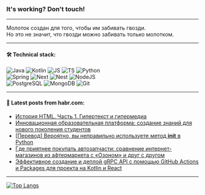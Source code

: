 ### It's working? Don't touch!

---
Молоток создан для того, чтобы им забивать гвозди. <br>
Но это не значит, что гвозди можно забивать только молотком.

---

#### 🛠️ Technical stack:

![Java](https://img.shields.io/badge/Java-informational?logo=Oracle&style=flat&logoColor=white&color=FF4500)
![Kotlin](https://img.shields.io/badge/Kotlin-informational?logo=Kotlin&style=flat&logoColor=white&color=774D97)
![JS](https://img.shields.io/badge/JS-informational?logo=javaScript&style=flat&logoColor=black&color=F7Df1E)
![TS](https://img.shields.io/badge/TypeScript-informational?logo=typeScript&style=flat&logoColor=black&color=017acc)
![Python](https://img.shields.io/badge/Python-informational?logo=Python&style=flat&logoColor=black&color=ffdd54) <br>
![Spring](https://img.shields.io/badge/SpringBoot-informational?logo=SpringBoot&style=flat&logoColor=white&color=6DB33F) 
![Next](https://img.shields.io/badge/Next.js-informational?logo=Next.js&style=flat&logoColor=white&color=3671a1)
![Nest](https://img.shields.io/badge/NestJS-informational?logo=NestJS&style=flat&logoColor=white&color=E0234E)
![NodeJS](https://img.shields.io/badge/NodeJS-informational?logo=node.js&style=flat&logoColor=white&color=70A760) <br>
![PostgreSQL](https://img.shields.io/badge/PostgreSQL-informational?logo=PostgreSQL&style=flat&logoColor=white&color=DAA520)
![MongoDB](https://img.shields.io/badge/MongoDB-informational?logo=MongoDB&style=flat&logoColor=white&color=870000)
![Git](https://img.shields.io/badge/Git-informational?logo=git&style=flat&logoColor=white&color=f74e28)

___

#### 💬 Latest posts from habr.com:

<!-- BLOG-POST-LIST:START -->
- [История HTML. Часть 1. Гипертекст и гипермедиа](https://habr.com/ru/articles/777132/?utm_source=habrahabr&utm_medium=rss&utm_campaign=777132)
- [Инновационная образовательная платформа: создание знаний для нового поколения студентов](https://habr.com/ru/articles/777128/?utm_source=habrahabr&utm_medium=rss&utm_campaign=777128)
- [[Перевод] Вероятно, вы неправильно используете метод __init__ в Python](https://habr.com/ru/companies/first/articles/775656/?utm_source=habrahabr&utm_medium=rss&utm_campaign=775656)
- [Где приятнее покупать автозапчасти: сравнение интернет-магазинов из афтермаркета с «Озоном» и друг с другом](https://habr.com/ru/articles/777098/?utm_source=habrahabr&utm_medium=rss&utm_campaign=777098)
- [Эффективное создание и деплой gRPC API с помощью GitHub Actions и Packages для проекта на Kotlin и React](https://habr.com/ru/companies/rosbank/articles/776962/?utm_source=habrahabr&utm_medium=rss&utm_campaign=776962)
<!-- BLOG-POST-LIST:END -->

---
[![Top Langs](https://github-readme-stats-git-master-advtsetting-gmailcom.vercel.app/api/top-langs/?username=zloylis&langs_count=10&hide_title=false&title_color=e6edf3&size_weight=0.5&count_weight=0.5&layout=compact&hide_border=true&theme=dracula)](https://github.com/zloylis)

<!-- ![GitHub stats](https://github-readme-stats-git-master-advtsetting-gmailcom.vercel.app/api?username=zloylis&show_icons=true&hide_border=true&theme=dracula&hide_title=true&include_all_commits=true&count_private=true&hide=contribs&hide_rank=true) -->
